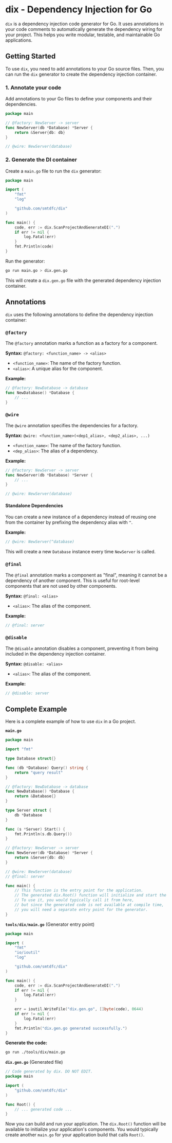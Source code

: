 # dix - Dependency Injection for Go

`dix` is a dependency injection code generator for Go. It uses annotations in your code comments to automatically generate the dependency wiring for your project. This helps you write modular, testable, and maintainable Go applications.

## Getting Started

To use `dix`, you need to add annotations to your Go source files. Then, you can run the `dix` generator to create the dependency injection container.

### 1. Annotate your code

Add annotations to your Go files to define your components and their dependencies.

```go
package main

// @factory: NewServer -> server
func NewServer(db *Database) *Server {
    return &Server{db: db}
}

// @wire: NewServer(database)
```

### 2. Generate the DI container

Create a `main.go` file to run the `dix` generator:

```go
package main

import (
    "fmt"
    "log"

    "github.com/smtdfc/dix"
)

func main() {
    code, err := dix.ScanProjectAndGenerateDI(".")
    if err != nil {
        log.Fatal(err)
    }
    fmt.Println(code)
}
```

Run the generator:

```sh
go run main.go > dix.gen.go
```

This will create a `dix.gen.go` file with the generated dependency injection container.

## Annotations

`dix` uses the following annotations to define the dependency injection container:

### `@factory`

The `@factory` annotation marks a function as a factory for a component.

**Syntax:** `@factory: <function_name> -> <alias>`

- `<function_name>`: The name of the factory function.
- `<alias>`: A unique alias for the component.

**Example:**

```go
// @factory: NewDatabase -> database
func NewDatabase() *Database {
    // ...
}
```

### `@wire`

The `@wire` annotation specifies the dependencies for a factory.

**Syntax:** `@wire: <function_name>(<dep1_alias>, <dep2_alias>, ...)`

- `<function_name>`: The name of the factory function.
- `<dep_alias>`: The alias of a dependency.

**Example:**

```go
// @factory: NewServer -> server
func NewServer(db *Database) *Server {
    // ...
}

// @wire: NewServer(database)
```

#### Standalone Dependencies

You can create a new instance of a dependency instead of reusing one from the container by prefixing the dependency alias with `^`.

**Example:**

```go
// @wire: NewServer(^database)
```

This will create a new `Database` instance every time `NewServer` is called.

### `@final`

The `@final` annotation marks a component as "final", meaning it cannot be a dependency of another component. This is useful for root-level components that are not used by other components.

**Syntax:** `@final: <alias>`

- `<alias>`: The alias of the component.

**Example:**

```go
// @final: server
```

### `@disable`

The `@disable` annotation disables a component, preventing it from being included in the dependency injection container.

**Syntax:** `@disable: <alias>`

- `<alias>`: The alias of the component.

**Example:**

```go
// @disable: server
```

## Complete Example

Here is a complete example of how to use `dix` in a Go project.

**`main.go`**

```go
package main

import "fmt"

type Database struct{}

func (db *Database) Query() string {
    return "query result"
}

// @factory: NewDatabase -> database
func NewDatabase() *Database {
    return &Database{}
}

type Server struct {
    db *Database
}

func (s *Server) Start() {
    fmt.Println(s.db.Query())
}

// @factory: NewServer -> server
func NewServer(db *Database) *Server {
    return &Server{db: db}
}

// @wire: NewServer(database)
// @final: server

func main() {
    // This function is the entry point for the application.
    // The generated dix.Root() function will initialize and start the server.
    // To use it, you would typically call it from here,
    // but since the generated code is not available at compile time,
    // you will need a separate entry point for the generator.
}
```

**`tools/dix/main.go`** (Generator entry point)

```go
package main

import (
    "fmt"
    "io/ioutil"
    "log"

    "github.com/smtdfc/dix"
)

func main() {
    code, err := dix.ScanProjectAndGenerateDI(".")
    if err != nil {
        log.Fatal(err)
    }

    err = ioutil.WriteFile("dix.gen.go", []byte(code), 0644)
    if err != nil {
        log.Fatal(err)
    }
    fmt.Println("dix.gen.go generated successfully.")
}
```

**Generate the code:**

```sh
go run ./tools/dix/main.go
```

**`dix.gen.go`** (Generated file)

```go
// Code generated by dix. DO NOT EDIT.
package main

import (
	"github.com/smtdfc/dix"
)

func Root() {
	// ... generated code ...
}
```

Now you can build and run your application. The `dix.Root()` function will be available to initialize your application's components. You would typically create another `main.go` for your application build that calls `Root()`.
